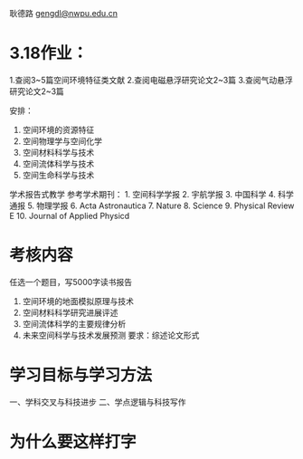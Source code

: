 耿德路 gengdl@nwpu.edu.cn

# 3.18作业：
1.查阅3~5篇空间环境特征类文献
2.查阅电磁悬浮研究论文2~3篇
3.查阅气动悬浮研究论文2~3篇

安排：
1. 空间环境的资源特征
2. 空间物理学与空间化学
3. 空间材料科学与技术
4. 空间流体科学与技术
5. 空间生命科学与技术

学术报告式教学
参考学术期刊：
    1. 空间科学学报
    2. 宇航学报
    3. 中国科学
    4. 科学通报
    5. 物理学报
    6. Acta Astronautica
    7. Nature
    8. Science
    9. Physical Review E
    10. Journal of Applied Physicd
# 考核内容
任选一个题目，写5000字读书报告
1. 空间环境的地面模拟原理与技术
2. 空间材料科学研究进展评述
3. 空间流体科学的主要规律分析
4. 未来空间科学与技术发展预测
要求：综述论文形式

# 学习目标与学习方法
一、学科交叉与科技进步
二、学点逻辑与科技写作

# 为什么要这样打字
